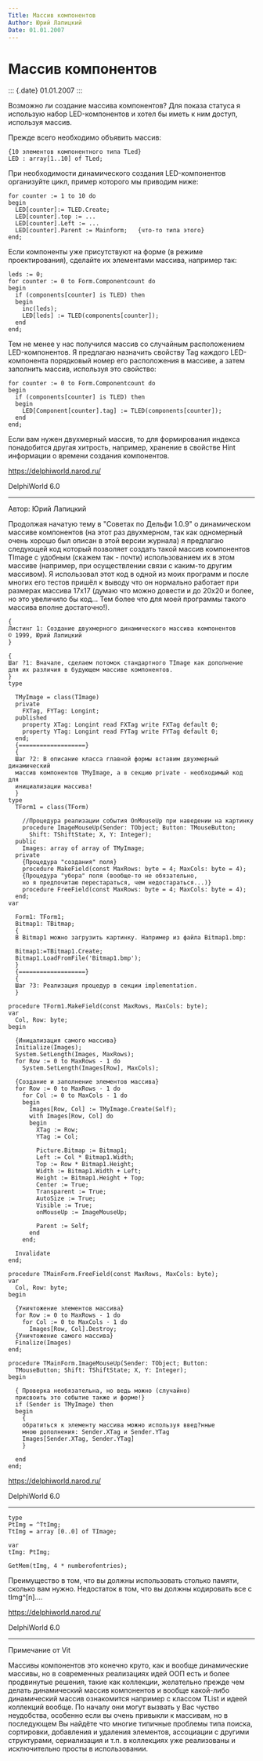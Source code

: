 ```yaml
---
Title: Массив компонентов
Author: Юрий Лапицкий
Date: 01.01.2007
---
```



Массив компонентов
==================

::: {.date}
01.01.2007
:::

Возможно ли создание массива компонентов? Для показа статуса я использую
набор LED-компонентов и хотел бы иметь к ним доступ, используя массив.

Прежде всего необходимо объявить массив:

    {10 элементов компонентного типа TLed}
    LED : array[1..10] of TLed;

При необходимости динамического создания LED-компонентов организуйте
цикл, пример которого мы приводим ниже:

    for counter := 1 to 10 do
    begin
      LED[counter]:= TLED.Create;
      LED[counter].top := ...
      LED[counter].Left := ...
      LED[counter].Parent := Mainform;   {что-то типа этого}
    end;

Если компоненты уже присутствуют на форме (в режиме проектирования),
сделайте их элементами массива, например так:

    leds := 0;
    for counter := 0 to Form.Componentcount do
    begin
      if (components[counter] is TLED) then
      begin
        inc(leds);
        LED[leds] := TLED(components[counter]);
      end
    end;

Тем не менее у нас получился массив со случайным расположением
LED-компонентов. Я предлагаю назначить свойству Tag каждого
LED-компонента порядковый номер его расположения в массиве, а затем
заполнить массив, используя это свойство:

    for counter := 0 to Form.Componentcount do
    begin
      if (components[counter] is TLED) then
      begin
        LED[Component[counter].tag] := TLED(components[counter]);
      end
    end;

Если вам нужен двухмерный массив, то для формирования индекса
понадобится другая хитрость, например, хранение в свойстве Hint
информации о времени создания компонентов.

<https://delphiworld.narod.ru/>

DelphiWorld 6.0

------------------------------------------------------------------------

Автор: Юрий Лапицкий

Продолжая начатую тему в \"Советах по Дельфи 1.0.9\" о динамическом
массиве компонентов (на этот раз двухмерном, так как одномерный очень
хорошо был описан в этой версии журнала) я предлагаю следующей код
который позволяет создать такой массив компонентов TImage с удобным
(скажем так - почти) использованием их в этом массиве (например, при
осуществлении связи с каким-то другим массивом). Я использовал этот код
в одной из моих программ и после многих его тестов пришёл к выводу что
он нормально работает при размерах массива 17х17 (думаю что можно
довести и до 20х20 и более, но это увеличило бы код\... Тем более что
для моей программы такого массива вполне достаточно!).

    {
    Листинг 1: Создание двухмерного динамического массива компонентов
    © 1999, Юрий Лапицкий
    }
     
    {
    Шаг ?1: Вначале, сделаем потомок стандартного TImage как дополнение
    для их различия в будующем массиве компонентов.
    }
    type
     
      TMyImage = class(TImage)
      private
        FXTag, FYTag: Longint;
      published
        property XTag: Longint read FXTag write FXTag default 0;
        property YTag: Longint read FYTag write FYTag default 0;
      end;
      {===================}
      {
      Шаг ?2: В описание класса главной формы вставим двухмерный динамический
      массив компонентов TMyImage, а в секцию private - необходимый код для
      инициализации массива!
      }
    type
      TForm1 = class(TForm)
     
        //Процедура реализации события OnMouseUp при наведении на картинку
        procedure ImageMouseUp(Sender: TObject; Button: TMouseButton;
          Shift: TShiftState; X, Y: Integer);
      public
        Images: array of array of TMyImage;
      private
        {Процедура "создания" поля}
        procedure MakeField(const MaxRows: byte = 4; MaxCols: byte = 4);
        {Процедура "убора" поля (вообще-то не обязательно,
        но я предпочитаю перестараться, чем недостараться...)}
        procedure FreeField(const MaxRows: byte = 4; MaxCols: byte = 4);
      end;
    var
     
      Form1: TForm1;
      Bitmap1: TBitmap;
      {
      В Bitmap1 можно загрузить картинку. Например из файла Bitmap1.bmp:
     
      Bitmap1:=TBitmap1.Create;
      Bitmap1.LoadFromFile('Bitmap1.bmp');
      }
      {===================}
      {
      Шаг ?3: Реализация процедур в секции implementation.
      }
     
    procedure TForm1.MakeField(const MaxRows, MaxCols: byte);
    var
      Col, Row: byte;
    begin
     
      {Иницализация самого массива}
      Initialize(Images);
      System.SetLength(Images, MaxRows);
      for Row := 0 to MaxRows - 1 do
        System.SetLength(Images[Row], MaxCols);
     
      {Создание и заполнение элементов массива}
      for Row := 0 to MaxRows - 1 do
        for Col := 0 to MaxCols - 1 do
        begin
          Images[Row, Col] := TMyImage.Create(Self);
          with Images[Row, Col] do
          begin
            XTag := Row;
            YTag := Col;
     
            Picture.Bitmap := Bitmap1;
            Left := Col * Bitmap1.Width;
            Top := Row * Bitmap1.Height;
            Width := Bitmap1.Width + Left;
            Height := Bitmap1.Height + Top;
            Center := True;
            Transparent := True;
            AutoSize := True;
            Visible := True;
            onMouseUp := ImageMouseUp;
     
            Parent := Self;
          end
        end;
     
      Invalidate
    end;
     
    procedure TMainForm.FreeField(const MaxRows, MaxCols: byte);
    var
      Col, Row: byte;
    begin
     
      {Уничтожение элементов массива}
      for Row := 0 to MaxRows - 1 do
        for Col := 0 to MaxCols - 1 do
          Images[Row, Col].Destroy;
      {Уничтожение самого массива}
      Finalize(Images)
    end;
     
    procedure TMainForm.ImageMouseUp(Sender: TObject; Button:
      TMouseButton; Shift: TShiftState; X, Y: Integer);
    begin
     
      { Проверка необязательна, но ведь можно (случайно)
      присвоить это событие также и форме!}
      if (Sender is TMyImage) then
      begin
        {
        обратиться к элементу массива можно используя введ?нные
        мною дополнения: Sender.XTag и Sender.YTag
        Images[Sender.XTag, Sender.YTag]
        }
     
      end
    end;

<https://delphiworld.narod.ru/>

DelphiWorld 6.0

 

------------------------------------------------------------------------

    type
    PtImg = ^TtImg;
    TtImg = array [0..0] of TImage;
     
    var
    tImg: PtImg;
     
    GetMem(tImg, 4 * numberofentries);

Преимущество в том, что вы должны использовать столько памяти, сколько
вам нужно. Недостаток в том, что вы должны кодировать все с
tImg\^\[n\]\....

<https://delphiworld.narod.ru/>

DelphiWorld 6.0

 

------------------------------------------------------------------------

Примечание от Vit

Массивы компонентов это конечно круто, как и вообще динамические
массивы, но в современных реализациях идей ООП есть и более продвинутые
решения, такие как коллекции, желательно прежде чем делать динамический
массив компонентов и вообще какой-либо динамический массив ознакомится
например с классом TList и идеей коллекций вообще. По началу они могут
вызвать у Вас чуство неудобства, особенно если вы очень привыкли к
массивам, но в последующем Вы найдёте что многие типичные проблемы типа
поиска, сортировки, добавления и удаления элементов, ассоциации с
другими структурами, сериализация и т.п. в коллекциях уже реализованы и
исключительно просты в использовании.
